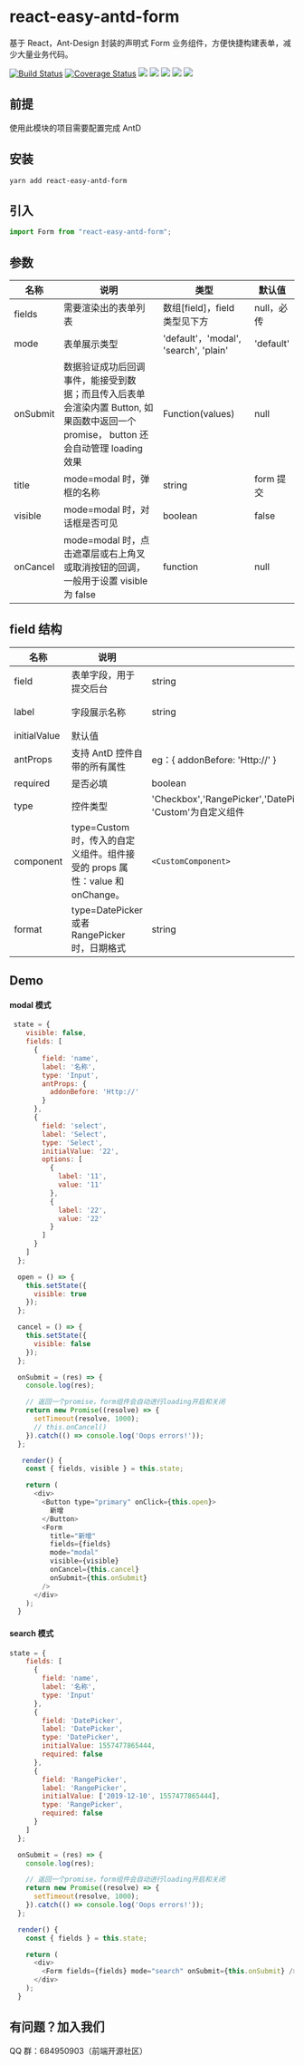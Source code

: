 # react-easy-antd-form

基于 React，Ant-Design 封装的声明式 Form 业务组件，方便快捷构建表单，减少大量业务代码。

[![Build Status](https://travis-ci.org/lingxiao-Zhu/react-easy-antd-form.svg?branch=master)](https://travis-ci.org/lingxiao-Zhu/react-easy-antd-form)
[![Coverage Status](https://coveralls.io/repos/github/lingxiao-Zhu/react-easy-antd-form/badge.svg?branch=master)](https://coveralls.io/github/lingxiao-Zhu/react-easy-antd-form?branch=master)
![](https://img.shields.io/github/last-commit/lingxiao-Zhu/react-easy-antd-form.svg)
![](https://img.shields.io/github/languages/code-size/lingxiao-Zhu/react-easy-antd-form.svg)
![](https://img.shields.io/npm/dw/react-easy-antd-form.svg)
![](https://img.shields.io/npm/dependency-version/react-easy-antd-form/react.svg)
![](https://img.shields.io/npm/dependency-version/react-easy-antd-form/antd.svg)

## 前提

使用此模块的项目需要配置完成 AntD

## 安装

`yarn add react-easy-antd-form`

## 引入

```javascript
import Form from "react-easy-antd-form";
```

## 参数

| 名称     | 说明                                                                                                                                 | 类型                                  | 默认值     |
| -------- | ------------------------------------------------------------------------------------------------------------------------------------ | ------------------------------------- | ---------- |
| fields   | 需要渲染出的表单列表                                                                                                                 | 数组[field]，field 类型见下方         | null，必传 |
| mode     | 表单展示类型                                                                                                                         | 'default'，'modal', 'search', 'plain' | 'default'  |
| onSubmit | 数据验证成功后回调事件，能接受到数据；而且传入后表单会渲染内置 Button, 如果函数中返回一个 promise， button 还会自动管理 loading 效果 | Function(values)                      | null       |
| title    | mode=modal 时，弹框的名称                                                                                                            | string                                | form 提交  |
| visible  | mode=modal 时，对话框是否可见                                                                                                        | boolean                               | false      |
| onCancel | mode=modal 时，点击遮罩层或右上角叉或取消按钮的回调，一般用于设置 visible 为 false                                                   | function                              | null       |

## field 结构

| 名称         | 说明                                                                         | 类型                                                                                                        | 默认值       |
| ------------ | ---------------------------------------------------------------------------- | ----------------------------------------------------------------------------------------------------------- | ------------ |
| field        | 表单字段，用于提交后台                                                       | string                                                                                                      | null，必传   |
| label        | 字段展示名称                                                                 | string                                                                                                      | null，必传   |
| initialValue | 默认值                                                                       |                                                                                                             | null         |
| antProps     | 支持 AntD 控件自带的所有属性                                                 | eg：{ addonBefore: 'Http://' }                                                                              | null         |
| required     | 是否必填                                                                     | boolean                                                                                                     | true         |
| type         | 控件类型                                                                     | 'Checkbox','RangePicker','DatePicker','Radio','Select','InputNumber','Custom','Input', 'Custom'为自定义组件 | 'Input'      |
| component    | type=Custom 时，传入的自定义组件。组件接受的 props 属性：value 和 onChange。 | `<CustomComponent>`                                                                                         | null         |
| format       | type=DatePicker 或者 RangePicker 时，日期格式                                | string                                                                                                      | 'YYYY-MM-DD' |

## Demo

#### modal 模式

```javascript
 state = {
    visible: false,
    fields: [
      {
        field: 'name',
        label: '名称',
        type: 'Input',
        antProps: {
          addonBefore: 'Http://'
        }
      },
      {
        field: 'select',
        label: 'Select',
        type: 'Select',
        initialValue: '22',
        options: [
          {
            label: '11',
            value: '11'
          },
          {
            label: '22',
            value: '22'
          }
        ]
      }
    ]
  };

  open = () => {
    this.setState({
      visible: true
    });
  };

  cancel = () => {
    this.setState({
      visible: false
    });
  };

  onSubmit = (res) => {
    console.log(res);

    // 返回一个promise，form组件会自动进行loading开启和关闭
    return new Promise((resolve) => {
      setTimeout(resolve, 1000);
      // this.onCancel()
    }).catch(() => console.log('Oops errors!'));
  };

   render() {
    const { fields, visible } = this.state;

    return (
      <div>
        <Button type="primary" onClick={this.open}>
          新增
        </Button>
        <Form
          title="新增"
          fields={fields}
          mode="modal"
          visible={visible}
          onCancel={this.cancel}
          onSubmit={this.onSubmit}
        />
      </div>
    );
  }
```

#### search 模式

```javascript
state = {
    fields: [
      {
        field: 'name',
        label: '名称',
        type: 'Input'
      },
      {
        field: 'DatePicker',
        label: 'DatePicker',
        type: 'DatePicker',
        initialValue: 1557477865444,
        required: false
      },
      {
        field: 'RangePicker',
        label: 'RangePicker',
        initialValue: ['2019-12-10', 1557477865444],
        type: 'RangePicker',
        required: false
      }
    ]
  };

  onSubmit = (res) => {
    console.log(res);

    // 返回一个promise，form组件会自动进行loading开启和关闭
    return new Promise((resolve) => {
      setTimeout(resolve, 1000);
    }).catch(() => console.log('Oops errors!'));
  };

  render() {
    const { fields } = this.state;

    return (
      <div>
        <Form fields={fields} mode="search" onSubmit={this.onSubmit} />
      </div>
    );
  }
```

## 有问题？加入我们

QQ 群：684950903（前端开源社区）
